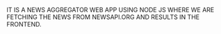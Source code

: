 IT IS A NEWS AGGREGATOR WEB APP USING NODE JS WHERE WE ARE FETCHING THE NEWS FROM NEWSAPI.ORG AND RESULTS IN THE FRONTEND.
